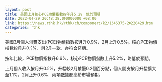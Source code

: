 ```yaml
---
layout: post
title: 美國上月核心PCE物價指數按年升5.2%　低於預期
date: 2022-04-29 20:48:38.000000000 +08:00
link: https://news.rthk.hk/rthk/ch/component/k2/1646375-20220429.htm
categories: rthk
---
```


美國3月個人消費支出(PCE)物價指數按月升0.9%，2月上升0.5%。核心PCE物價指數按月升0.3%，與2月一致，亦符合預期。

按年比較，PCE物價指數升6.6%，核心PCE物價指數上升5.2%，略低於預期。

上月個人收入按月升0.5%，升幅較2月放慢0.2個百分點，個人開支按月升幅擴大至1.1%，2月上升0.6%，兩項數據都高於市場預期。
